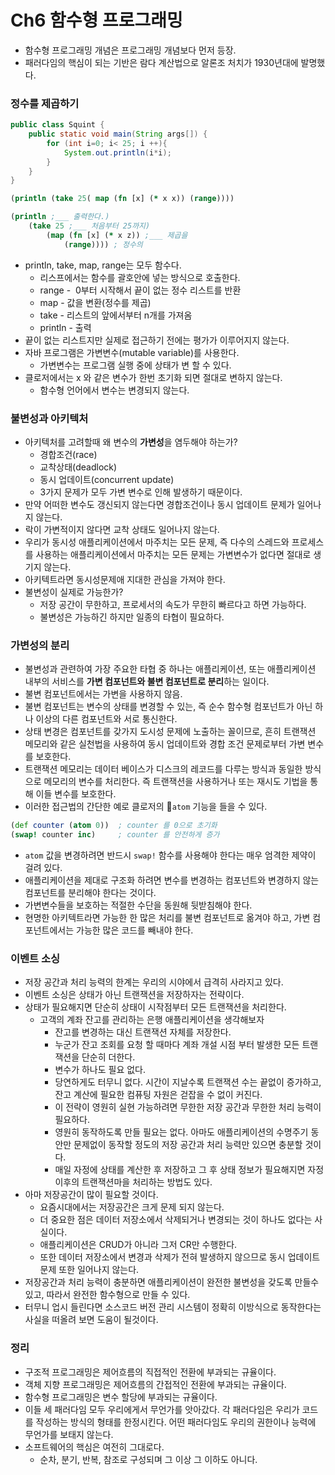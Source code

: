 # Ch6 함수형 프로그래밍
* 함수형 프로그래밍 개념은 프로그래밍 개념보다 먼저 등장.
* 패러다임의 핵심이 되는 기반은 람다 계산법으로 알론조 처치가 1930년대에 발명했다.

### 정수를 제곱하기
```Java
public class Squint {
    public static void main(String args[]) {
        for (int i=0; i< 25; i ++){
            System.out.println(i*i);
        }
    }
}
```
```Clojure
(println (take 25( map (fn [x] (* x x)) (range))))
```
```Clojure
(println ;___ 출력한다.)
    (take 25 ;___ 처음부터 25까지)
        (map (fn [x] (* x z)) ;___ 제곱을
            (range)))) ; 정수의
```
* println, take, map, range는 모두 함수다.
  * 리스프에서는 함수를 괄호안에 넣는 방식으로 호출한다.
  * range -  0부터 시작해서 끝이 없는 정수 리스트를 반환
  * map - 값을 변환(정수를 제곱)
  * take - 리스트의 앞에서부터 n개를 가져옴
  * println - 출력
* 끝이 없는 리스트지만 실제로 접근하기 전에는 평가가 이루어지지 않는다.
* 자바 프로그램은 가변변수(mutable variable)를 사용한다.
  * 가변변수는 프로그램 실행 중에 상태가 변 할 수 있다.
* 클로저에서는 x 와 같은 변수가 한번 초기화 되면 절대로 변하지 않는다.
  * 함수형 언어에서 변수는 변경되지 않는다.

### 불변성과 아키텍처
* 아키텍처를 고려할때 왜 변수의 **가변성**을 염두해야 하는가?
  * 경합조건(race)
  * 교착상태(deadlock)
  * 동시 업데이트(concurrent update) 
  * 3가지 문제가 모두 가변 변수로 인해 발생하기 때문이다.
* 만약 어떠한 변수도 갱신되지 않는다면 경합조건이나 동시 업데이트 문제가 일어나지 않는다.
* 락이 가변적이지 않다면 교착 상태도 일어나지 않는다.
* 우리가 동시성 애플리케이션에서 마주치는 모든 문제, 즉 다수의 스레드와 프로세스를 사용하는 애플리케이션에서 마주치는 모든 문제는 가변변수가 없다면 절대로 생기지 않는다.
* 아키텍트라면 동시성문제애 지대한 관심을 가져야 한다.
* 불변성이 실제로 가능한가?
  * 저장 공간이 무한하고, 프로세서의 속도가 무한히 빠르다고 하면 가능하다.
  * 불변성은 가능하긴 하지만 일종의 타협이 필요하다.

### 가변성의 분리
* 불변성과 관련하여 가장 주요한 타협 중 하나는 애플리케이션, 또는 애플리케이션 내부의 서비스를 **가변 컴포넌트와 불변 컴포넌트로 분리**하는 일이다.
* 불변 컴포넌트에서는 가변을 사용하지 않음.
* 불변 컴포넌트는 변수의 상태를 변경할 수 있는, 즉 순수 함수형 컴포넌트가 아닌 하나 이상의 다른 컴포넌트와 서로 통신한다.
* 상태 변경은 컴포넌트를 갖가지 도시성 문제에 노출하는 꼴이므로, 흔히 트랜잭션 메모리와 같은 실천법을 사용하여 동시 업데이트와 경합 조건 문제로부터 가변 변수를 보호한다.
* 트랜잭션 메모리는 데이터 베이스가 디스크의 레코드를 다루는 방식과 동일한 방식으로 메모리의 변수를 처리한다. 즉 트랜잭션을 사용하거나 또는 재시도 기법을 통해 이들 변수를 보호한다.
* 이러한 접근법의 간단한 예로 클로저의 `atom` 기능을 들을 수 있다.
```Clojure
(def counter (atom 0))  ; counter 를 0으로 초기화
(swap! counter inc)     ; counter 를 안전하게 증가
```
* `atom` 값을 변경하려면 반드시  `swap!` 함수를 사용해야 한다는 매우 엄격한 제약이 걸려 있다.
* 애플리케이션을 제대로 구조화 하려면 변수를 변경하는 컴포넌트와 변경하지 않는 컴포넌트를 분리해야 한다는 것이다.
* 가변변수들을 보호하는 적절한 수단을 동원해 뒷받침해야 한다.
* 현명한 아키텍트라면 가능한 한 많은 처리를 불변 컴포넌트로 옮겨야 하고, 가변 컴포넌트에서는 가능한 많은 코드를 빼내야 한다.

### 이벤트 소싱
* 저장 공간과 처리 능력의 한계는 우리의 시야에서 급격히 사라지고 있다.
* 이벤트 소싱은 상태가 아닌 트랜잭션을 저장하자는 전략이다.
* 상태가 필요해지면 단순히 상태이 시작점부터 모든 트랜잭션을 처리한다.
  * 고객의 계좌 잔고를 관리하는 은행 애플리케이션을 생각해보자
    * 잔고를 변경하는 대신 트랜잭션 자체를 저장한다.
    * 누군가 잔고 조회를 요청 할 때마다 계좌 개설 시점 부터 발생한 모든 트랜잭션을 단순히 더한다.
    * 변수가 하나도 필요 없다.
    * 당연하게도 터무니 없다. 시간이 지날수록 트랜잭션 수는 끝없이 증가하고, 잔고 계산에 필요한 컴퓨팅 자원은 걷잡을 수 없이 커진다.
    * 이 전략이 영원히 실현 가능하려면 무한한 저장 공간과 무한한 처리 능력이 필요하다.
    * 영원히 동작하도록 만들 필요는 없다. 아마도 애플리케이션의 수명주기 동안만 문제없이 동작할 정도의 저장 공간과 처리 능력만 있으면 충분할 것이다.
    * 매일 자정에 상태를 계산한 후 저장하고 그 후 상태 정보가 필요해지면 자정 이후의 트랜잭션마을 처리하는 방법도 있다.
* 아마 저장공간이 많이 필요할 것이다.
  * 요즘시대에서는 저장공간은 크게 문제 되지 않는다.
  * 더 중요한 점은 데이터 저장소에서 삭제되거나 변경되는 것이 하나도 없다는 사실이다.
  * 애플리케이션은 CRUD가 아니라 그저 CR만 수행한다.
  * 또한 데이터 저장소에서 변경과 삭제가 전혀 발생하지 않으므로 동시 업데이트 문제 또한 일어나지 않는다.
* 저장공간과 처리 능력이 충분하면 애플리케이션이 완전한 불변성을 갖도록 만들수 있고, 따라서 완전한 함수형으로 만들 수 있다.
* 터무니 업시 들린다면 소스코드 버전 관리 시스템이 정확히 이방식으로 동작한다는 사실을 떠올려 보면 도움이 될것이다.
  
### 정리
* 구조적 프로그래밍은 제어흐름의 직접적인 전환에 부과되는 규율이다.
* 객체 지향 프로그래밍은 제어흐름의 간접적인 전환에 부과되는 규율이다.
* 함수형 프로그래밍은 변수 할당에 부과되는 규율이다.
* 이들 세 패러다임 모두 우리에게서 무언가를 앗아갔다. 각 패러다임은 우리가 코드를 작성하는 방식의 형태를 한정시킨다. 어떤 패러다임도 우리의 권한이나 능력에 무언가를 보태지 않는다.
* 소프트웨어의 핵심은 여전히 그대로다.
  * 순차, 분기, 반복, 참조로 구성되며 그 이상 그 이하도 아니다.
